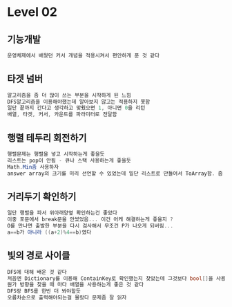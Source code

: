 # Level 02

## 기능개발

```cs
운영체제에서 배웠던 커서 개념을 적용시켜서 편안하게 푼 것 같다
```

## 타겟 넘버

```cs
알고리즘을 좀 더 많이 쓰는 부분을 시작하게 된 느낌
DFS알고리즘을 이용해야했는데 알아보지 않고는 적용하지 못함
일단 끝까지 간다고 생각하고 맞췄으면 1, 아니면 0을 리턴
배열, 타겟, 커서, 카운트를 파라미터로 전달함
```

## 행렬 테두리 회전하기

```cs
행렬문제는 행렬을 넣고 시작하는게 좋을듯
리스트는 pop이 안됨 - 큐나 스택 사용하는게 좋을듯
Math.Min좀 사용하자
answer array의 크기를 미리 선언할 수 있었는데 일단 리스트로 만들어서 ToArray함. 좀 안좋은거 같음
```

## 거리두기 확인하기

```cs
일단 행렬을 파서 위아래양옆 확인하는건 좋았다
이중 포문에서 break문을 안썼었음... 이건 어케 해결하는게 좋을지 ?
O를 만나면 출발한 부분을 다시 검사해서 무조건 P가 나오게 되버림...
a==b가 아니라 ((a+2)%4==b)였다
```

## 빛의 경로 사이클

```cs
DFS에 대해 배운 것 같다
처음엔 Dictionary를 이용해 ContainKey로 확인했는지 찾았는데 그것보다 bool[]을 사용하는게 더 좋았다
뭔가 방향을 찾을 때 마다 배열을 사용하는게 좋은 것 같다
DFS랑 BFS를 한번 더 봐야할듯
오름차순으로 출력해야되는걸 몰랐다 문제좀 잘 읽자
```
